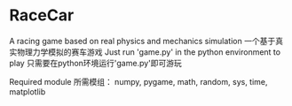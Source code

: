 # RaceCar
A racing game based on real physics and mechanics simulation    一个基于真实物理力学模拟的赛车游戏
Just run 'game.py' in the python environment to play    只需要在python环境运行'game.py'即可游玩

Required module  所需模组：
numpy,
pygame,
math,
random,
sys,
time,
matplotlib

